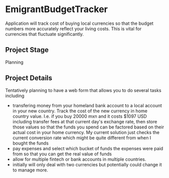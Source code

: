 # EmigrantBudgetTracker
Application will track cost of buying local currencies so that the budget numbers more accurately reflect your living costs.  This is vital for currencies that fluctuate significantly.

## Project Stage
Planning

## Project Details
Tentatively planning to have a web form that allows you to do several tasks including
- transfering money from your homeland bank account to a local account in your new country.  Track the cost of the new currency in home country value.  I.e. if you buy 20000 mxn and it costs $1097 USD including transfer fees at that current day's exchange rate, then store those values so that the funds you spend can be factored based on their actual cost in your home currency.  My current solution just checks the current conversion rate which might be quite different from when I bought the funds
- pay expenses and select which bucket of funds the expenses were paid from so that you can get the real value of funds
- allow for multiple fintech or bank accounts in multiple countries.  
- initially will only deal with two currencies but potentially could change it to manage more.
